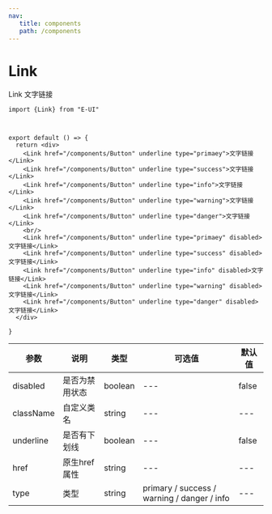 ```yaml
---
nav:
   title: components
   path: /components
---
```


# Link
Link 文字链接

```tsx
import {Link} from "E-UI"



export default () => {
  return <div>
    <Link href="/components/Button" underline type="primaey">文字链接</Link>
    <Link href="/components/Button" underline type="success">文字链接</Link>
    <Link href="/components/Button" underline type="info">文字链接</Link>
    <Link href="/components/Button" underline type="warning">文字链接</Link>
    <Link href="/components/Button" underline type="danger">文字链接</Link>
    <br/>
    <Link href="/components/Button" underline type="primaey" disabled>文字链接</Link>
    <Link href="/components/Button" underline type="success" disabled>文字链接</Link>
    <Link href="/components/Button" underline type="info" disabled>文字链接</Link>
    <Link href="/components/Button" underline type="warning" disabled>文字链接</Link>
    <Link href="/components/Button" underline type="danger" disabled>文字链接</Link>
  </div>
  
}
```

| 参数        | 说明       | 类型      | 可选值      | 默认值  |
|-----------|----------|---------|----------|------|
| disabled  | 是否为禁用状态  | boolean | ---      | false |
| className | 自定义类名    | string  | ---      | ---  |
| underline | 是否有下划线   | boolean | ---      | false |
| href      | 原生href属性 | string  | ---      | ---  |
| type      | 类型       | string  | primary / success / warning / danger / info | ---  |

